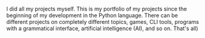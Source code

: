 I did all my projects myself. This is my portfolio of my projects since the beginning of my development in the Python language. There can be different projects on completely different topics, games, CLI tools, programs with a grammatical interface, artificial intelligence (AI), and so on. That's all)
